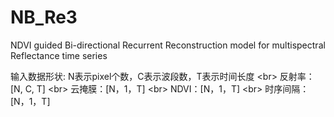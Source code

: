 # NB_Re3
NDVI guided Bi-directional Recurrent Reconstruction model for multispectral Reflectance time series

输入数据形状: N表示pixel个数，C表示波段数，T表示时间长度
\<br> 反射率：[N, C, T]
\<br> 云掩膜：[N，1，T]
\<br> NDVI：[N，1，T]
\<br> 时序间隔：[N，1，T]
